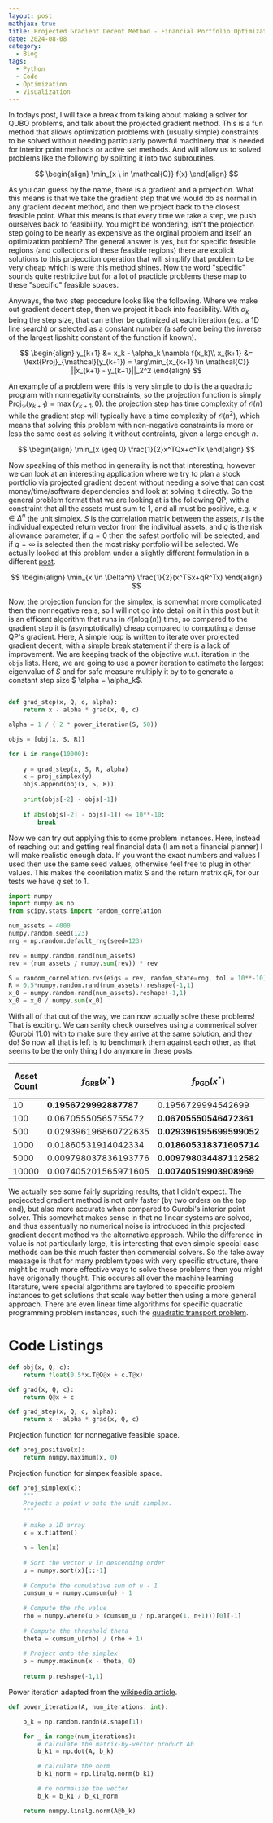 ```yaml
---
layout: post
mathjax: true
title: Projected Gradient Decent Method - Financial Portfolio Optimization
date: 2024-08-08
category:
  - Blog
tags:
  - Python
  - Code
  - Optimization
  - Visualization
---
```


In todays post, I will take a break from talking about making a solver for QUBO problems, and talk about the projected gradient method. This is a fun method that allows optimization problems with (usually simple) constraints to be solved without needing particularly powerful machinery that is needed for interior point methods or active set methods. And will allow us to solved problems like the following by splitting it into two subroutines.

$$
    \begin{align}
        \min_{x \ in \mathcal{C}} f(x)
    \end{align}
$$

As you can guess by the name, there is a gradient and a projection. What this means is that we take the gradient step that we would do as normal in any gradient decent method, and then we project back to the closest feasible point. What this means is that every time we take a step, we push ourselves back to feasibility. You might be wondering, isn't the projection step going to be nearly as expensive as the orginal problem and itself an optimization problem? The general answer is yes, but for specific feasible regions (and collections of these feasible regions) there are explicit solutions to this projecction operation that will simplify that problem to be very cheap which is were this method shines. Now the word "specific" sounds quite restrictive but for a lot of practicle problems these map to these "specific" feasible spaces.

Anyways, the two step procedure looks like the following. Where we make out gradient decent step, then we project it back into feasibility. With $\alpha_k$ being the step size, that can either be optimized at each iteration (e.g. a 1D line search) or selected as a constant number (a safe one being the inverse of the largest lipshitz constant of the function if known).

$$
    \begin{align}
    y_{k+1} &= x_k - \alpha_k \nambla f(x_k)\\
    x_{k+1} &= \text{Proj}_{\mathcal}(y_{k+1}) = \arg\min_{x_{k+1} \in \mathcal{C}} ||x_{k+1} - y_{k+1}||_2^2
        \end{align}
$$

An example of a problem were this is very simple to do is the a quadratic program with nonnegativity constraints, so the projection function is simply $\text{Proj}_{\mathcal{C}}(y_{k+1}) = \max(y_{k+1},0)$. the projection step has time complexity of $\mathcal{O}(n)$ while the gradient step will typically have a time complexity of $\mathcal{O}(n^2)$, which means that solving this problem with non-negative constraints is more or less the same cost as solving it without contraints, given a large enough $n$.

$$
    \begin{align}
        \min_{x \geq 0} \frac{1}{2}x^TQx+c^Tx
    \end{align}
$$

Now speaking of this method in generality is not that interesting, however we can look at an interesting application where we try to plan a stock portfolio via projected gradient decent without needing a solve that can cost money/time/software dependencies and look at solving it directly. So the general problem format that we are looking at is the following QP, with a constraint that all the assets must sum to 1, and all must be positive, e.g. $x \in \Delta^n$ the unit simplex. $S$ is the correlation matrix between the assets, $r$ is the individual expected return vector from the indivitual assets, and $q$ is the risk allowance parameter, if $q = 0$ then the safest portfolio will be selected, and if $q =  \infty$ is selected then the most risky portfolio will be selected. We actually looked at this problem under a slightly different formulation in a different [post](https://dkenefake.github.io/blog/mpp_portfolio). 

$$
    \begin{align}
        \min_{x \in \Delta^n} \frac{1}{2}(x^TSx+qR^Tx)
    \end{align}
$$

Now, the projection funcion for the simplex, is somewhat more complicated then the nonnegative reals, so I will not go into detail on it in this post but it is an efficent algorithm that runs in $\mathcal{O}(n\log(n))$ time, so compared to the gradient step it is (asymptotically) cheap compared to computing a dense QP's gradient. Here, A simple loop is written to iterate over projected gradient decent, with a simple break statement if there is a lack of improvement. We are keeping track of the objective w.r.t. iteration in the ``objs`` lists. Here, we are going to use a power iteration to estimate the largest eigenvalue of $S$ and for safe measure multiply it by to to generate a constant step size $ \alpha = \alpha_k$.

```python

def grad_step(x, Q, c, alpha):
    return x - alpha * grad(x, Q, c)

alpha = 1 / ( 2 * power_iteration(S, 50))

objs = [obj(x, S, R)]

for i in range(10000):
    
    y = grad_step(x, S, R, alpha)
    x = proj_simplex(y)
    objs.append(obj(x, S, R))
    
    print(objs[-2] - objs[-1])
    
    if abs(objs[-2] - objs[-1]) <= 10**-10:
        break
```

Now we can try out applying this to some problem instances. Here, instead of reaching out and getting real financial data (I am not a financial planner) I will make realistic enough data. If you want the exact numbers and values I used then use the same seed values, otherwise feel free to plug in other values. This makes the coorilation matix $S$ and the return matrix $qR$, for our tests we have $q$ set to 1.


```python
import numpy
import numpy as np
from scipy.stats import random_correlation

num_assets = 4000
numpy.random.seed(123)
rng = np.random.default_rng(seed=123)

rev = numpy.random.rand(num_assets)
rev = (num_assets / numpy.sum(rev)) * rev

S = random_correlation.rvs(eigs = rev, random_state=rng, tol = 10**-10)
R = 0.5*numpy.random.rand(num_assets).reshape(-1,1)
x_0 = numpy.random.rand(num_assets).reshape(-1,1)
x_0 = x_0 / numpy.sum(x_0)
```

With all of that out of the way, we can now actually solve these problems! That is exciting. We can sanity check ourselves using a commerical solver (Gurobi 11.0) with to make sure they arrive at the same solution, and they do! So now all that is left is to benchmark them against each other, as that seems to be the only thing I do anymore in these posts.


| Asset Count | $f_{\text{GRB}}(x^*)$ | $f_{\text{PGD}}(x^*)$ | Gurobi- Time | PGD - Time |
|-------------|-----------------------|-----------------------|--------------|------------|
| 10          | **0.1956729992887787**    | 0.1956729994542699    | 0.024        | 0.001      |
| 100         | 0.06705550565755472   | **0.06705550546472361**   | 0.065        | 0.002      |
| 500         | 0.029396196860722635  | **0.029396195699599052**  | 0.601        | 0.013      |
| 1000        | 0.01860531914042334   | **0.018605318371605714**  | 2.146        | 0.025      |
| 5000        | 0.009798037836193776  | **0.009798034487112582**  | 38.745       | 0.648      |
| 10000       | 0.007405201565971605  | **0.00740519903908969**   | 337.097      | 2.416      |

We actually see some fairly suprizing results, that I didn't expect. The projeccted gradient method is not only faster (by two orders on the top end), but also more accurate when compared to Gurobi's interior point solver. This somewhat makes sense in that no linear systems are solved, and thus essentually no numerical noise is introduced in this projected gradient decent method vs the alternative approach. While the difference in value is not particularly large, it is interesting that even simple special case methods can be this much faster then commercial solvers. So the take away measage is that for many problem types with very specific structure, there might be much more effective ways to solve these problems then you might have origonally thought. This occures all over the machine learning literature, were special algorithms are taylored to speccific problem instances to get solutions that scale way better then using a more general approach. There are even linear time algorithms for specific quadratic programming problem instances, such the [quadratic transport problem](https://theory.stanford.edu/~megiddo/pdf/qtranrev.pdf).

# Code Listings

```python
def obj(x, Q, c):
    return float(0.5*x.T@Q@x + c.T@x)

def grad(x, Q, c):
    return Q@x + c

def grad_step(x, Q, c, alpha):
    return x - alpha * grad(x, Q, c)
```

Projection function for nonnegative feasible space.

```python
def proj_positive(x):
    return numpy.maximum(x, 0)
```

Projection function for simpex feasible space.

```python
def proj_simplex(x):
    """
    Projects a point v onto the unit simplex.
    """

    # make a 1D array
    x = x.flatten()

    n = len(x)
    
    # Sort the vector v in descending order
    u = numpy.sort(x)[::-1]
    
    # Compute the cumulative sum of u - 1
    cumsum_u = numpy.cumsum(u) - 1
    
    # Compute the rho value
    rho = numpy.where(u > (cumsum_u / np.arange(1, n+1)))[0][-1]
    
    # Compute the threshold theta
    theta = cumsum_u[rho] / (rho + 1)
    
    # Project onto the simplex
    p = numpy.maximum(x - theta, 0)
    
    return p.reshape(-1,1)
```

Power iteration adapted from the [wikipedia article](https://en.wikipedia.org/wiki/Power_iteration).

```python
def power_iteration(A, num_iterations: int):

    b_k = np.random.randn(A.shape[1])

    for _ in range(num_iterations):
        # calculate the matrix-by-vector product Ab
        b_k1 = np.dot(A, b_k)

        # calculate the norm
        b_k1_norm = np.linalg.norm(b_k1)

        # re normalize the vector
        b_k = b_k1 / b_k1_norm

    return numpy.linalg.norm(A@b_k)
```



